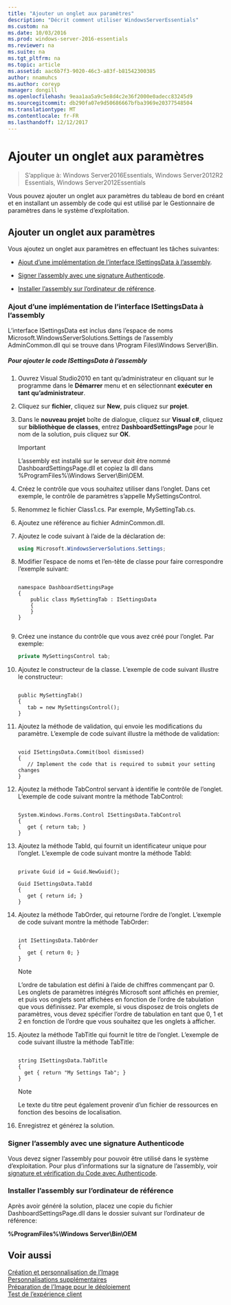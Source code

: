 ```yaml
---
title: "Ajouter un onglet aux paramètres"
description: "Décrit comment utiliser WindowsServerEssentials"
ms.custom: na
ms.date: 10/03/2016
ms.prod: windows-server-2016-essentials
ms.reviewer: na
ms.suite: na
ms.tgt_pltfrm: na
ms.topic: article
ms.assetid: aac6b7f3-9020-46c3-a83f-b81542300385
author: nnamuhcs
ms.author: coreyp
manager: dongill
ms.openlocfilehash: 9eaa1aa5a9c5e8d4c2e36f2000e0adecc83245d9
ms.sourcegitcommit: db290fa07e9d50686667bfba3969e20377548504
ms.translationtype: MT
ms.contentlocale: fr-FR
ms.lasthandoff: 12/12/2017
---
```

# <a name="add-a-tab-to-settings"></a>Ajouter un onglet aux paramètres

>S’applique à: Windows Server2016Essentials, Windows Server2012R2 Essentials, Windows Server2012Essentials

Vous pouvez ajouter un onglet aux paramètres du tableau de bord en créant et en installant un assembly de code qui est utilisé par le Gestionnaire de paramètres dans le système d’exploitation.  
  
## <a name="add-a-tab-to-settings"></a>Ajouter un onglet aux paramètres  
 Vous ajoutez un onglet aux paramètres en effectuant les tâches suivantes:  
  
-   [Ajout d’une implémentation de l’interface ISettingsData à l’assembly](Add-a-Tab-to-Settings.md#BKMK_ISettingsData).  
  
-   [Signer l’assembly avec une signature Authenticode](Add-a-Tab-to-Settings.md#BKMK_SignAssembly).  
  
-   [Installer l’assembly sur l’ordinateur de référence](Add-a-Tab-to-Settings.md#BKMK_InstallAssembly).  
  
###  <a name="BKMK_ISettingsData"></a>Ajout d’une implémentation de l’interface ISettingsData à l’assembly  
 L’interface ISettingsData est inclus dans l’espace de noms Microsoft.WindowsServerSolutions.Settings de l’assembly AdminCommon.dll qui se trouve dans \Program Files\Windows Server\Bin.  
  
##### <a name="to-add-the-isettingsdata-code-to-the-assembly"></a>Pour ajouter le code ISettingsData à l’assembly  
  
1.  Ouvrez Visual Studio2010 en tant qu’administrateur en cliquant sur le programme dans le **Démarrer** menu et en sélectionnant **exécuter en tant qu’administrateur**.  
  
2.  Cliquez sur **fichier**, cliquez sur **New**, puis cliquez sur **projet**.  
  
3.  Dans le **nouveau projet** boîte de dialogue, cliquez sur **Visual c#**, cliquez sur **bibliothèque de classes**, entrez **DashboardSettingsPage** pour le nom de la solution, puis cliquez sur **OK**.  
  
    > [!IMPORTANT]
    >  L’assembly est installé sur le serveur doit être nommé DashboardSettingsPage.dll et copiez la dll dans %ProgramFiles%\Windows Server\Bin\OEM.  
  
4.  Créez le contrôle que vous souhaitez utiliser dans l’onglet. Dans cet exemple, le contrôle de paramètres s’appelle MySettingsControl.  
  
5.  Renommez le fichier Class1.cs. Par exemple, MySettingTab.cs.  
  
6.  Ajoutez une référence au fichier AdminCommon.dll.  
  
7.  Ajoutez le code suivant à l’aide de la déclaration de:  
  
    ```c#  
    using Microsoft.WindowsServerSolutions.Settings;  
    ```  
  
8.  Modifier l’espace de noms et l’en-tête de classe pour faire correspondre l’exemple suivant:  
  
    ```  
  
    namespace DashboardSettingsPage  
    {  
        public class MySettingTab : ISettingsData  
        {  
        }  
    }  
  
    ```  
  
9. Créez une instance du contrôle que vous avez créé pour l’onglet. Par exemple:  
  
    ```c#  
    private MySettingsControl tab;  
    ```  
  
10. Ajoutez le constructeur de la classe. L’exemple de code suivant illustre le constructeur:  
  
    ```  
  
    public MySettingTab()  
    {  
       tab = new MySettingsControl();  
    }  
    ```  
  
11. Ajoutez la méthode de validation, qui envoie les modifications du paramètre. L’exemple de code suivant illustre la méthode de validation:  
  
    ```  
  
    void ISettingsData.Commit(bool dismissed)  
    {  
       // Implement the code that is required to submit your setting changes  
    }  
    ```  
  
12. Ajoutez la méthode TabControl servant à identifie le contrôle de l’onglet. L’exemple de code suivant montre la méthode TabControl:  
  
    ```  
  
    System.Windows.Forms.Control ISettingsData.TabControl  
    {  
       get { return tab; }  
    }  
    ```  
  
13. Ajoutez la méthode TabId, qui fournit un identificateur unique pour l’onglet. L’exemple de code suivant montre la méthode TabId:  
  
    ```  
  
    private Guid id = Guid.NewGuid();  
  
    Guid ISettingsData.TabId  
    {  
       get { return id; }  
    }  
    ```  
  
14. Ajoutez la méthode TabOrder, qui retourne l’ordre de l’onglet. L’exemple de code suivant montre la méthode TabOrder:  
  
    ```  
  
    int ISettingsData.TabOrder  
    {  
       get { return 0; }  
    }  
    ```  
  
    > [!NOTE]
    >  L’ordre de tabulation est défini à l’aide de chiffres commençant par 0. Les onglets de paramètres intégrés Microsoft sont affichés en premier, et puis vos onglets sont affichées en fonction de l’ordre de tabulation que vous définissez. Par exemple, si vous disposez de trois onglets de paramètres, vous devez spécifier l’ordre de tabulation en tant que 0, 1 et 2 en fonction de l’ordre que vous souhaitez que les onglets à afficher.  
  
15. Ajoutez la méthode TabTitle qui fournit le titre de l’onglet. L’exemple de code suivant illustre la méthode TabTitle:  
  
    ```  
  
    string ISettingsData.TabTitle  
    {  
      get { return "My Settings Tab"; }  
    }  
    ```  
  
    > [!NOTE]
    >  Le texte du titre peut également provenir d’un fichier de ressources en fonction des besoins de localisation.  
  
16. Enregistrez et générez la solution.  
  
###  <a name="BKMK_SignAssembly"></a>Signer l’assembly avec une signature Authenticode  
 Vous devez signer l’assembly pour pouvoir être utilisé dans le système d’exploitation. Pour plus d’informations sur la signature de l’assembly, voir [signature et vérification du Code avec Authenticode](https://msdn.microsoft.com/library/ms537364\(VS.85\).aspx#SignCode).  
  
###  <a name="BKMK_InstallAssembly"></a>Installer l’assembly sur l’ordinateur de référence  
 Après avoir généré la solution, placez une copie du fichier DashboardSettingsPage.dll dans le dossier suivant sur l’ordinateur de référence:  
  
 **%ProgramFiles%\Windows Server\Bin\OEM**  
  
## <a name="see-also"></a>Voir aussi  
 [Création et personnalisation de l’Image](Creating-and-Customizing-the-Image.md)   
 [Personnalisations supplémentaires](Additional-Customizations.md)   
 [Préparation de l’Image pour le déploiement](Preparing-the-Image-for-Deployment.md)   
 [Test de l’expérience client](Testing-the-Customer-Experience.md)